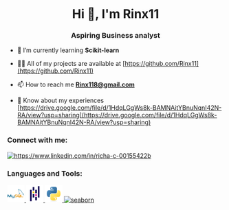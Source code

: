 <h1 align="center">Hi 👋, I'm Rinx11</h1>
<h3 align="center">Aspiring Business analyst</h3>

- 🌱 I’m currently learning **Scikit-learn**

- 👨‍💻 All of my projects are available at [https://github.com/Rinx11](https://github.com/Rinx11)

- 📫 How to reach me **Rinx118@gmail.com**

- 📄 Know about my experiences [https://drive.google.com/file/d/1HdqLGgWs8k-BAMNAitYBnuNqnI42N-RA/view?usp=sharing](https://drive.google.com/file/d/1HdqLGgWs8k-BAMNAitYBnuNqnI42N-RA/view?usp=sharing)

<h3 align="left">Connect with me:</h3>
<p align="left">
<a href="https://linkedin.com/in/https://www.linkedin.com/in/richa-c-00155422b" target="blank"><img align="center" src="https://raw.githubusercontent.com/rahuldkjain/github-profile-readme-generator/master/src/images/icons/Social/linked-in-alt.svg" alt="https://www.linkedin.com/in/richa-c-00155422b" height="30" width="40" /></a>
</p>

<h3 align="left">Languages and Tools:</h3>
<p align="left"> <a href="https://www.mysql.com/" target="_blank" rel="noreferrer"> <img src="https://raw.githubusercontent.com/devicons/devicon/master/icons/mysql/mysql-original-wordmark.svg" alt="mysql" width="40" height="40"/> </a> <a href="https://pandas.pydata.org/" target="_blank" rel="noreferrer"> <img src="https://raw.githubusercontent.com/devicons/devicon/2ae2a900d2f041da66e950e4d48052658d850630/icons/pandas/pandas-original.svg" alt="pandas" width="40" height="40"/> </a> <a href="https://www.python.org" target="_blank" rel="noreferrer"> <img src="https://raw.githubusercontent.com/devicons/devicon/master/icons/python/python-original.svg" alt="python" width="40" height="40"/> </a> <a href="https://seaborn.pydata.org/" target="_blank" rel="noreferrer"> <img src="https://seaborn.pydata.org/_images/logo-mark-lightbg.svg" alt="seaborn" width="40" height="40"/> </a> </p>

<!---
Rinx11/Rinx11 is a ✨ special ✨ repository because its `README.md` (this file) appears on your GitHub profile.
You can click the Preview link to take a look at your changes.
--->
